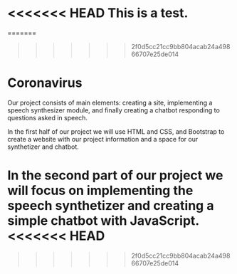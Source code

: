 <<<<<<< HEAD
This is a test.
=======
=======
>>>>>>> 2f0d5cc21cc9bb804acab24a49866707e25de014
# Coronavirus

Our project consists of main elements: creating a site, implementing a speech synthesizer module, and finally creating a chatbot responding to questions asked in speech.

In the first half of our project we will use HTML and CSS, and Bootstrap to create a website with our project information and a space for our synthetizer and chatbot.

In the second part of our project we will focus on implementing the speech synthetizer and creating a simple chatbot with JavaScript.
<<<<<<< HEAD
=======

>>>>>>> 2f0d5cc21cc9bb804acab24a49866707e25de014
